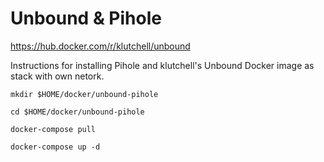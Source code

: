 # Unbound & Pihole
https://hub.docker.com/r/klutchell/unbound

Instructions for installing Pihole and klutchell's Unbound Docker image as stack with own netork.
```
mkdir $HOME/docker/unbound-pihole
```
```
cd $HOME/docker/unbound-pihole
```
```
docker-compose pull
```
```
docker-compose up -d
```